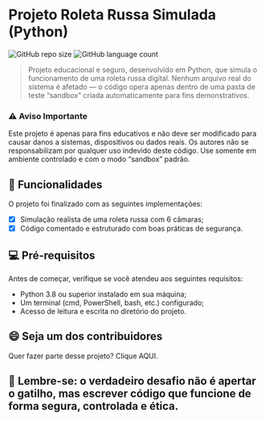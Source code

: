 # Projeto Roleta Russa Simulada (Python)

![GitHub repo size](https://img.shields.io/github/repo-size/Kelvin1337/X-MEN?style=for-the-badge)
![GitHub language count](https://img.shields.io/github/languages/count/Kelvin1337/RoletaRussa?style=for-the-badge)

> Projeto educacional e seguro, desenvolvido em Python, que simula o funcionamento de uma roleta russa digital.
Nenhum arquivo real do sistema é afetado — o código opera apenas dentro de uma pasta de teste “sandbox” criada automaticamente para fins demonstrativos.

### ⚠️ Aviso Importante

Este projeto é apenas para fins educativos e não deve ser modificado para causar danos a sistemas, dispositivos ou dados reais.
Os autores não se responsabilizam por qualquer uso indevido deste código.
Use somente em ambiente controlado e com o modo “sandbox” padrão.

## 🔄 Funcionalidades

O projeto foi finalizado com as seguintes implementações:

- [x] Simulação realista de uma roleta russa com 6 câmaras;
- [x] Código comentado e estruturado com boas práticas de segurança.

## 💻 Pré-requisitos

Antes de começar, verifique se você atendeu aos seguintes requisitos:

- Python 3.8 ou superior instalado em sua máquina;
- Um terminal (cmd, PowerShell, bash, etc.) configurado;
- Acesso de leitura e escrita no diretório do projeto.

## 😄 Seja um dos contribuidores

Quer fazer parte desse projeto? Clique AQUI.

## 🧠 Lembre-se: o verdadeiro desafio não é apertar o gatilho, mas escrever código que funcione de forma segura, controlada e ética. 
